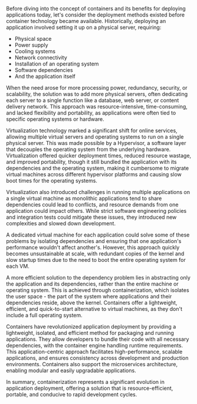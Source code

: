 Before diving into the concept of containers and its benefits for deploying applications today, let's consider the deployment methods existed before container technology became available. Historically, deploying an application involved setting it up on a physical server, requiring:

- Physical space
- Power supply
- Cooling systems
- Network connectivity
- Installation of an operating system
- Software dependencies
- And the application itself

When the need arose for more processing power, redundancy, security, or scalability, the solution was to add more physical servers, often dedicating each server to a single function like a database, web server, or content delivery network. This approach was resource-intensive, time-consuming, and lacked flexibility and portability, as applications were often tied to specific operating systems or hardware.

Virtualization technology marked a significant shift for online services, allowing multiple virtual servers and operating systems to run on a single physical server. This was made possible by a Hypervisor, a software layer that decouples the operating system from the underlying hardware. Virtualization offered quicker deployment times, reduced resource wastage, and improved portability, though it still bundled the application with its dependencies and the operating system, making it cumbersome to migrate virtual machines across different hypervisor platforms and causing slow boot times for the operating systems.

Virtualization also introduced challenges in running multiple applications on a single virtual machine as monolithic applications tend to share dependencies could lead to conflicts, and resource demands from one application could impact others. While strict software engineering policies and integration tests could mitigate these issues, they introduced new complexities and slowed down development.

A dedicated virtual machine for each application could solve some of these problems by isolating dependencies and ensuring that one application's performance wouldn't affect another's. However, this approach quickly becomes unsustainable at scale, with redundant copies of the kernel and slow startup times due to the need to boot the entire operating system for each VM.

A more efficient solution to the dependency problem lies in abstracting only the application and its dependencies, rather than the entire machine or operating system. This is achieved through containerization, which isolates the user space - the part of the system where applications and their dependencies reside, above the kernel. Containers offer a lightweight, efficient, and quick-to-start alternative to virtual machines, as they don't include a full operating system.

Containers have revolutionized application deployment by providing a lightweight, isolated, and efficient method for packaging and running applications. They allow developers to bundle their code with all necessary dependencies, with the container engine handling runtime requirements. This application-centric approach facilitates high-performance, scalable applications, and ensures consistency across development and production environments. Containers also support the microservices architecture, enabling modular and easily upgradable applications.

In summary, containerization represents a significant evolution in application deployment, offering a solution that is resource-efficient, portable, and conducive to rapid development cycles.
